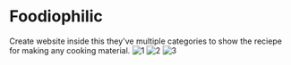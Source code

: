 # Foodiophilic
Create website inside this they've multiple categories to show the reciepe for making any cooking material.
![1](https://user-images.githubusercontent.com/71720957/213880635-acaa9960-8c76-42a9-99ab-79bd7edb20ce.png)
![2](https://user-images.githubusercontent.com/71720957/213880684-aad87962-e3c6-436a-8228-604d2a80dd85.png)
![3](https://user-images.githubusercontent.com/71720957/213880691-36759a60-917a-40a4-93d0-4fbb0a4c7583.png)
